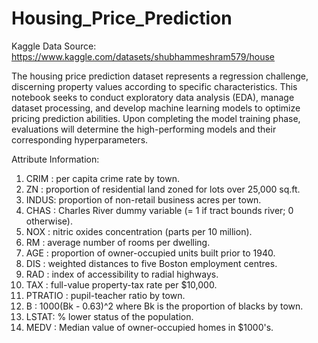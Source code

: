 # Housing_Price_Prediction

Kaggle Data Source: https://www.kaggle.com/datasets/shubhammeshram579/house

The housing price prediction dataset represents a regression challenge, discerning property values according to specific characteristics. This notebook seeks to conduct exploratory data analysis (EDA), manage dataset processing, and develop machine learning models to optimize pricing prediction abilities. Upon completing the model training phase, evaluations will determine the high-performing models and their corresponding hyperparameters.

Attribute Information:

1) CRIM : per capita crime rate by town.
2) ZN : proportion of residential land zoned for lots over 25,000 sq.ft.
3) INDUS: proportion of non-retail business acres per town.
4) CHAS : Charles River dummy variable (= 1 if tract bounds river; 0 otherwise).
5) NOX : nitric oxides concentration (parts per 10 million).
6) RM : average number of rooms per dwelling.
7) AGE : proportion of owner-occupied units built prior to 1940.
8) DIS : weighted distances to five Boston employment centres.
9) RAD : index of accessibility to radial highways.
10) TAX : full-value property-tax rate per $10,000.
11) PTRATIO : pupil-teacher ratio by town.
12) B : 1000(Bk - 0.63)^2 where Bk is the proportion of blacks by town.
13) LSTAT: % lower status of the population.
14) MEDV : Median value of owner-occupied homes in $1000's.
